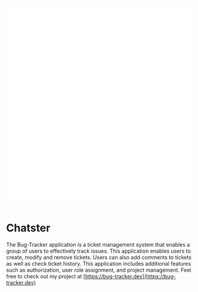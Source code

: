 <p align="center">
    <img src="src/photos/logo-white-min.png" width="500">
</p>

# Chatster

The Bug-Tracker application is a ticket management system that enables a group of users to effectively track issues. This application enables users to create, modify and remove tickets. Users can also add comments to tickets as well as check ticket history. This application includes additional features such as authorization, user role assignment, and project management. Feel free to check out my project at [https://bug-tracker.dev](https://bug-tracker.dev)
